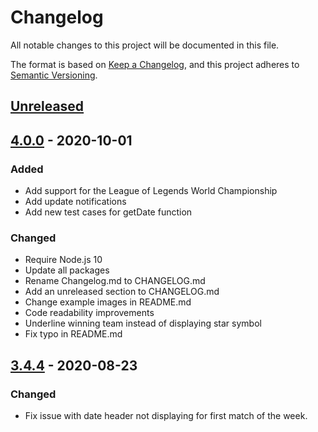 # Changelog

All notable changes to this project will be documented in this file.

The format is based on [Keep a Changelog](https://keepachangelog.com/en/1.0.0/),
and this project adheres to [Semantic Versioning](https://semver.org/spec/v2.0.0.html).

## [Unreleased](https://github.com/LukeAlSaba/leagueoflegends/compare/v3.4.4...HEAD)

## [4.0.0](https://github.com/LukeAlSaba/leagueoflegends/compare/v4.0.0...v4.0.0) - 2020-10-01
### Added

- Add support for the League of Legends World Championship
- Add update notifications
- Add new test cases for getDate function

### Changed

- Require Node.js 10
- Update all packages
- Rename Changelog.md to CHANGELOG.md
- Add an unreleased section to CHANGELOG.md
- Change example images in README.md
- Code readability improvements
- Underline winning team instead of displaying star symbol
- Fix typo in README.md

## [3.4.4](https://github.com/LukeAlSaba/leagueoflegends/compare/v3.4.4...v3.4.4) - 2020-08-23

### Changed

- Fix issue with date header not displaying for first match of the week.
